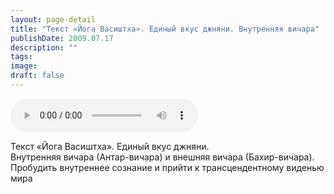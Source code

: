 ```yaml
---
layout: page-detail
title: "Текст «Йога Васиштха». Единый вкус джняни. Внутренняя вичара"
publishDate: 2009.07.17
description: ""
tags:
image:
draft: false
---
```


<audio title="2009.07.17 - Текст «Йога Васиштха». Единый вкус джняни. Внутренняя вичара.mp3" src="/upload/iblock/a5b/a5b33c64c2b641f9fae6ede95095521c.mp3" controls=""></audio>

 Текст «Йога Васиштха». Единый вкус джняни.  
 Внутренняя вичара (Антар-вичара) и внешняя вичара (Бахир-вичара).  
 Пробудить внутреннее сознание и прийти к трансцендентному виденью мира   

  
